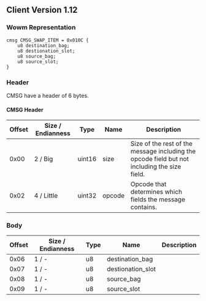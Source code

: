 ## Client Version 1.12

### Wowm Representation
```rust,ignore
cmsg CMSG_SWAP_ITEM = 0x010C {
    u8 destination_bag;    
    u8 destionation_slot;    
    u8 source_bag;    
    u8 source_slot;    
}

```
### Header
CMSG have a header of 6 bytes.

#### CMSG Header
| Offset | Size / Endianness | Type   | Name   | Description |
| ------ | ----------------- | ------ | ------ | ----------- |
| 0x00   | 2 / Big           | uint16 | size   | Size of the rest of the message including the opcode field but not including the size field.|
| 0x02   | 4 / Little        | uint32 | opcode | Opcode that determines which fields the message contains.|
### Body
| Offset | Size / Endianness | Type | Name | Description |
| ------ | ----------------- | ---- | ---- | ----------- |
| 0x06 | 1 / - | u8 | destination_bag |  |
| 0x07 | 1 / - | u8 | destionation_slot |  |
| 0x08 | 1 / - | u8 | source_bag |  |
| 0x09 | 1 / - | u8 | source_slot |  |
